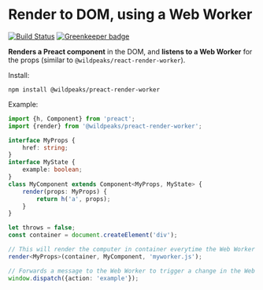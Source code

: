# Render to DOM, using a Web Worker

[![Build Status](https://travis-ci.org/wildpeaks/package-preact-render-worker.svg?branch=master)](https://travis-ci.org/wildpeaks/package-preact-render-worker) [![Greenkeeper badge](https://badges.greenkeeper.io/wildpeaks/package-preact-render-worker.svg)](https://greenkeeper.io/)

**Renders a Preact component** in the DOM,
and **listens to a Web Worker** for the props (similar to `@wildpeaks/react-render-worker`).

Install:

	npm install @wildpeaks/preact-render-worker

Example:
````ts
import {h, Component} from 'preact';
import {render} from '@wildpeaks/preact-render-worker';

interface MyProps {
	href: string;
}
interface MyState {
	example: boolean;
}
class MyComponent extends Component<MyProps, MyState> {
	render(props: MyProps) {
		return h('a', props);
	}
}

let throws = false;
const container = document.createElement('div');

// This will render the computer in container everytime the Web Worker emits nes props.
render<MyProps>(container, MyComponent, 'myworker.js');

// Forwards a message to the Web Worker to trigger a change in the Web Worker.
window.dispatch({action: 'example'});
````
